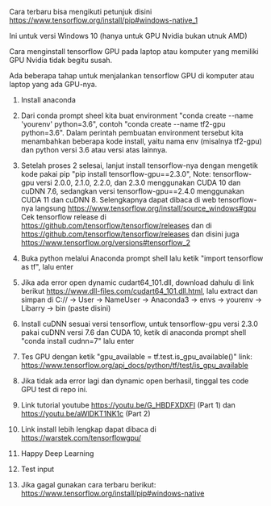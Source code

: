 Cara terbaru bisa mengikuti petunjuk disini https://www.tensorflow.org/install/pip#windows-native_1

Ini untuk versi Windows 10 (hanya untuk GPU Nvidia bukan utnuk AMD)

Cara menginstall tensorflow GPU pada laptop atau komputer yang memiliki GPU Nvidia tidak begitu susah.

Ada beberapa tahap untuk menjalankan tensorflow GPU di komputer atau laptop yang ada GPU-nya.
1. Install anaconda
2. Dari conda prompt sheel kita buat environment "conda create --name 'yourenv' python=3.6", contoh "conda create --name tf2-gpu python=3.6".
   Dalam perintah pembuatan environment tersebut kita menambahkan beberapa kode install, yaitu nama env (misalnya tf2-gpu) dan python versi 3.6 atau versi atas lainnya.
3. Setelah proses 2 selesai, lanjut install tensorflow-nya dengan mengetik kode pakai pip "pip install tensorflow-gpu==2.3.0", 
   Note: tensorflow-gpu versi 2.0.0, 2.1.0, 2.2.0, dan 2.3.0 menggunakan CUDA 10 dan cuDNN 7.6, sedangkan versi tensorflow-gpu==2.4.0 menggunakan CUDA 11 dan cuDNN          8. Selengkapnya dapat dibaca di web tensorflow-nya langsung https://www.tensorflow.org/install/source_windows#gpu
   Cek tensorflow release di https://github.com/tensorflow/tensorflow/releases dan di https://github.com/tensorflow/tensorflow/releases dan disini juga https://www.tensorflow.org/versions#tensorflow_2
4. Buka python melalui Anaconda prompt shell lalu ketik "import tensorflow as tf", lalu enter
5. Jika ada error open dynamic cudart64_101.dll, download dahulu di link berikut https://www.dll-files.com/cudart64_101.dll.html, lalu extract dan simpan di C:// ->    User -> NameUser -> Anaconda3 -> envs -> yourenv -> Libarry -> bin (paste disini)
6. Install cuDNN sesuai versi tensorflow, untuk tensorflow-gpu versi 2.3.0 pakai cuDNN versi 7.6 dan CUDA 10, ketik di anaconda prompt shell "conda install cudnn=7" lalu enter
7. Tes GPU dengan ketik "gpu_available = tf.test.is_gpu_available()" link: https://www.tensorflow.org/api_docs/python/tf/test/is_gpu_available
8. Jika tidak ada error lagi dan dynamic open berhasil, tinggal tes code GPU test di repo ini.
9. Link tutorial youtube https://youtu.be/G_HBDFXDXFI (Part 1) dan https://youtu.be/aWlDKT1NK1c (Part 2)
10. Link install lebih lengkap dapat dibaca di https://warstek.com/tensorflowgpu/
11. Happy Deep Learning
12. Test input

13. Jika gagal gunakan cara terbaru berikut: https://www.tensorflow.org/install/pip#windows-native
